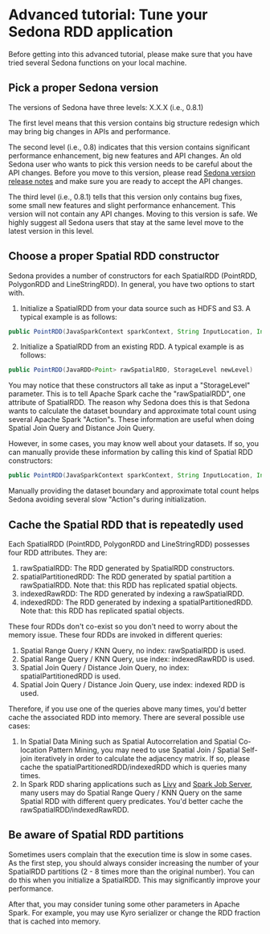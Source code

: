 # Advanced tutorial: Tune your Sedona RDD application

Before getting into this advanced tutorial, please make sure that you have tried several Sedona functions on your local machine.

## Pick a proper Sedona version

The versions of Sedona have three levels: X.X.X (i.e., 0.8.1)

The first level means that this version contains big structure redesign which may bring big changes in APIs and performance.

The second level (i.e., 0.8) indicates that this version contains significant performance enhancement, big new features and API changes. An old Sedona user who wants to pick this version needs to be careful about the API changes. Before you move to this version, please read [Sedona version release notes](../../setup/release-notes/) and make sure you are ready to accept the API changes.

The third level (i.e., 0.8.1) tells that this version only contains bug fixes, some small new features and slight performance enhancement. This version will not contain any API changes. Moving to this version is safe. We highly suggest all Sedona users that stay at the same level move to the latest version in this level.

## Choose a proper Spatial RDD constructor

Sedona provides a number of constructors for each SpatialRDD (PointRDD, PolygonRDD and LineStringRDD). In general, you have two options to start with.

1. Initialize a SpatialRDD from your data source such as HDFS and S3. A typical example is as follows:

```java
public PointRDD(JavaSparkContext sparkContext, String InputLocation, Integer Offset, FileDataSplitter splitter, boolean carryInputData, Integer partitions, StorageLevel newLevel)
```

2. Initialize a SpatialRDD from an existing RDD. A typical example is as follows:

```java
public PointRDD(JavaRDD<Point> rawSpatialRDD, StorageLevel newLevel)
```

You may notice that these constructors all take as input a "StorageLevel" parameter. This is to tell Apache Spark cache the "rawSpatialRDD", one attribute of SpatialRDD. The reason why Sedona does this is that Sedona wants to calculate the dataset boundary and approximate total count using several Apache Spark "Action"s. These information are useful when doing Spatial Join Query and Distance Join Query.

However, in some cases, you may know well about your datasets. If so, you can manually provide these information by calling this kind of Spatial RDD constructors:

```java
public PointRDD(JavaSparkContext sparkContext, String InputLocation, Integer Offset, FileDataSplitter splitter, boolean carryInputData, Integer partitions, Envelope datasetBoundary, Integer approximateTotalCount) {
```

Manually providing the dataset boundary and approximate total count helps Sedona avoiding several slow "Action"s during initialization.

## Cache the Spatial RDD that is repeatedly used

Each SpatialRDD (PointRDD, PolygonRDD and LineStringRDD) possesses four RDD attributes. They are:

1. rawSpatialRDD: The RDD generated by SpatialRDD constructors.
2. spatialPartitionedRDD: The RDD generated by spatial partition a rawSpatialRDD. Note that: this RDD has replicated spatial objects.
3. indexedRawRDD: The RDD generated by indexing a rawSpatialRDD.
4. indexedRDD: The RDD generated by indexing a spatialPartitionedRDD. Note that: this RDD has replicated spatial objects.

These four RDDs don't co-exist so you don't need to worry about the memory issue.
These four RDDs are invoked in different queries:

1. Spatial Range Query / KNN Query, no index: rawSpatialRDD is used.
2. Spatial Range Query / KNN Query, use index: indexedRawRDD is used.
3. Spatial Join Query / Distance Join Query, no index: spatialPartitionedRDD is used.
4. Spatial Join Query / Distance Join Query, use index: indexed RDD is used.

Therefore, if you use one of the queries above many times, you'd better cache the associated RDD into memory. There are several possible use cases:

1. In Spatial Data Mining such as Spatial Autocorrelation and Spatial Co-location Pattern Mining, you may need to use Spatial Join / Spatial Self-join iteratively in order to calculate the adjacency matrix. If so, please cache the spatialPartitionedRDD/indexedRDD which is queries many times.
2. In Spark RDD sharing applications such as [Livy](https://github.com/cloudera/livy) and [Spark Job Server](https://github.com/spark-jobserver/spark-jobserver), many users may do Spatial Range Query / KNN Query on the same Spatial RDD with different query predicates. You'd better cache the rawSpatialRDD/indexedRawRDD.

## Be aware of Spatial RDD partitions

Sometimes users complain that the execution time is slow in some cases. As the first step, you should always consider increasing the number of your SpatialRDD partitions (2 - 8 times more than the original number). You can do this when you initialize a SpatialRDD. This may significantly improve your performance.

After that, you may consider tuning some other parameters in Apache Spark. For example, you may use Kyro serializer or change the RDD fraction that is cached into memory.
